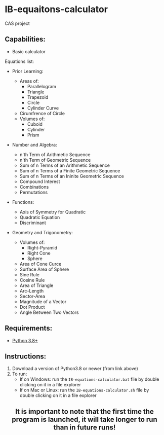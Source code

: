 # IB-equaitons-calculator
CAS project

## Capabilities:

- Basic calculator

Equations list:

- Prior Learning:
    - Areas of:
        - Parallelogram
        - Triangle
        - Trapezoid
        - Circle
        - Cylinder Curve
    - Cirumfrence of Circle
    - Volumes of:
        - Cuboid
        - Cylinder
        - Prism

- Number and Algebra:
    - n'th Term of Arithmetic Sequence
    - n'th Term of Geometric Sequence
    - Sum of n Terms of an Arithmetic Sequence
    - Sum of n Terms of a Finite Geometric Sequence
    - Sum of n Terms of an Ininite Geometric Sequence
    - Compound Interest
    - Combinations
    - Permutations

- Functions:
    - Axis of Symmetry for Quadratic
    - Quadratic Equation
    - Discriminant

- Geometry and Trigonometry:
    - Volumes of:
        - Right-Pyramid
        - Right Cone
        - Sphere
    - Area of Cone Curce
    - Surface Area of Sphere
    - Sine Rule
    - Cosine Rule
    - Area of Triangle
    - Arc-Length
    - Sector-Area
    - Magnitude of a Vector
    - Dot Product
    - Angle Between Two Vectors

## Requirements:
- [Python 3.8+](https://www.python.org/downloads/)

## Instructions:
1. Download a version of Python3.8 or newer (from link above)
2. To run:
   - If on Windows: run the ```IB-equations-calculator.bat``` file by double clicking on it in a file explorer
   - If on Mac or Linux: run the ```IB-equations-calculator.sh``` file by double clicking on it in a file explorer
   
<h2 align="center"> It is important to note that the first time the program is launched, it will take longer to run than in future runs! </h2>

